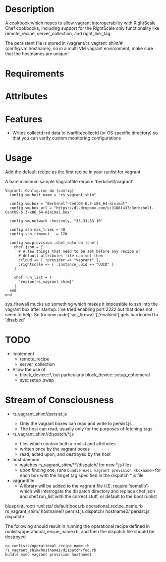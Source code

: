 Description
===========

A cookbook which hopes to allow vagrant interoperability with RightScale Chef cookbooks, including support for the RightScale only functionality like remote_recipe, server_collection, and right_link_tag.

The persistent file is stored in /vagrant/rs_vagrant_shim/#{config.vm.hostname}, so in a multi VM vagrant environment, make sure that the hostnames are unique!

Requirements
============

Attributes
==========

Features
========
* Writes collectd rrd data to /var/lib/collectd (or OS specific directory) so that you can verify custom monitoring configurations

Usage
=====

Add the default recipe as the first recipe in your runlist for vagrant.

A bare minimum sample Vagrantfile
    require 'berkshelf/vagrant'

    Vagrant::Config.run do |config|
      config.vm.host_name = "rs_vagrant_shim"

      config.vm.box = "Berkshelf-CentOS-6.3-x86_64-minimal"
      config.vm.box_url = "https://dl.dropbox.com/u/31081437/Berkshelf-CentOS-6.3-x86_64-minimal.box"

      config.vm.network :hostonly, "33.33.33.10"

      config.ssh.max_tries = 40
      config.ssh.timeout   = 120

      config.vm.provision :chef_solo do |chef|
        chef.json = {
          # A few things that need to be set before any recipe or
          # default attributes file can set them
          :cloud => { :provider => "vagrant" },
          :rightscale => { :instance_uuid => "UUID" }
        }

        chef.run_list = [
          "recipe[rs_vagrant_shim]"
        ]
      end
    end

sys_firewall mucks up something which makes it impossible to ssh into the vagrant box after startup.  I've tried enabling port 2222 but that does not seem to help.  So for now node['sys_firewall']['enabled'] gets hardcoded to 'disabled'

TODO
====

* Implement
  * remote_recipe
  * server_collection
* Allow the use of
  * block_device::*, but particularly block_device::setup_ephemeral
  * sys::setup_swap


Stream of Consciousness
=======================

* rs_vagrant_shim/<hostname>/persist.js
  * Only the vagrant boxes can read and write to persist.js
  * The host can read, usually only for the purposes of fetching tags
* rs_vagrant_shim/<hostname>/dispatch/*.js
  * files which contain both a runlist and attributes
  * written once by the vagrant boxes
  * read, acted upon, and destroyed by the host
* host daemon
  * watches rs_vagrant_shim/**/dispatch/ for new *.js files
  * upon finding one, runs `bundle exec vagrant provision <boxname>` for each box with the target tag specified in the dispatch *.js file
* vagrantfile
  * A library will be added to the vagrant file (I.E. require 'somelib') which will interrogate the dispatch directory and replace chef.json and chef.run_list with the correct stuff, or default to the boot runlist

blueprint_root/
  runlists/
    default|boot.rb
    operational_recipe_name.rb
  rs_vagrant_shim/
    hostname1/
      persist.js
      dispatch/
    hostname2/
      persist.js
      dispatch/

The following should result in running the operational recipe defined in runlists/operational_recipe_name.rb, and then the dispatch file should be destroyed

    cp runlists/operational_recipe_name.rb rs_vagrant_shim/hostname1/dispatch/foo.rb
    bundle exec vagrant provision hostname1